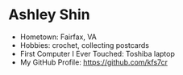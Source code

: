 # Ashley Shin

- Hometown: Fairfax, VA
- Hobbies: crochet, collecting postcards
- First Computer I Ever Touched: Toshiba laptop
- My GitHub Profile: https://github.com/kfs7cr 
